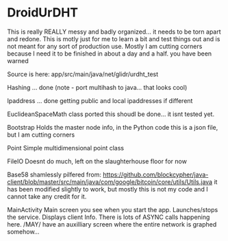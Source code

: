 # DroidUrDHT

This is really REALLY messy and badly organized... it needs to be torn apart and redone. This is motly just for me to learn a bit and test things out and is not meant for any sort of production use.
Mostly I am cutting corners because I need it to be finished in about a day and a half. you have been warned

Source is here: app/src/main/java/net/glidr/urdht_test

Hashing ... done
  (note - port multihash to java... that looks cool)

Ipaddress ... done
  getting public and local ipaddresses if different

EuclideanSpaceMath class ported
  this shoudl be done... it isnt tested yet.

Bootstrap
  Holds the master node info, in the Python code this is a json file, but I am cutting corners
  
Point
  Simple multidimensional point class

FileIO
  Doesnt do much, left on the slaughterhouse floor for now

Base58
  shamlessly pilfered from:
  https://github.com/blockcypher/java-client/blob/master/src/main/java/com/google/bitcoin/core/utils/Utils.java
  it has been modified slightly to work, but mostly this is not my code and I cannot take any credit for it.
  
MainActivity
  Main screen you see when you start the app. Launches/stops the service. Displays client Info.
  There is lots of ASYNC calls happening here.
  /MAY/ have an auxilliary screen where the entire network is graphed somehow... 
  
